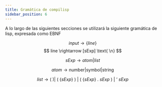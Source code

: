 ```yaml
---
title: Gramática de compilisp
sidebar_position: 6
---
```


A lo largo de las siguientes secciones se utilizará la siguiente gramática de lisp, expresada como EBNF

$$
input \rightarrow \{ line \}
$$
$$
line \rightarrow [sExp] \text{ \n}
$$

$$
sExp \rightarrow atom | list
$$

$$
atom \rightarrow \text{number} | \text{symbol} | \text{string}
$$

$$
list \rightarrow \text{( )} 
| \text{ ( } \{sExp\} \text{ ) } 
| \text{ ( } \{sExp\} \text{ . } sExp \text{ ) } 
| \text{ ' } sExp
$$